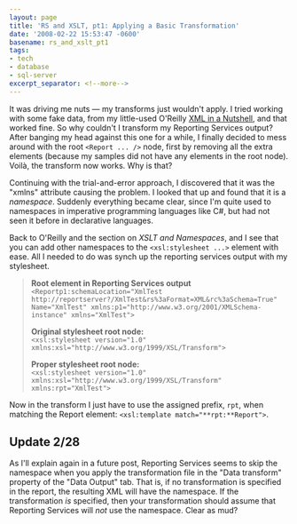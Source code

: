 ```yaml
---
layout: page
title: 'RS and XSLT, pt1: Applying a Basic Transformation'
date: '2008-02-22 15:53:47 -0600'
basename: rs_and_xslt_pt1
tags:
- tech
- database
- sql-server
excerpt_separator: <!--more-->
---
```


It was driving me nuts &mdash; my transforms just wouldn't apply. I tried
working with some fake data, from my little-used O'Reilly <a
href="http://www.oreilly.com/catalog/xmlnut3/">XML in a Nutshell</a>, and that
worked fine. So why couldn't I transform my Reporting Services output? After
banging my head against this one for a while, I finally decided to mess around
with the root `<Report ... />` node, first by removing all the extra
elements (because my samples did not have any elements in the root node).
Voil&agrave;, the transform now works. Why is that?

<!--more-->

Continuing with the trial-and-error approach, I discovered that it was the
"xmlns" attribute causing the problem. I looked that up and found that it is a
_namespace_. Suddenly everything became clear, since I'm quite used to
namespaces in imperative programming languages like C#, but had not seen it
before in declarative languages.

Back to O'Reilly and the section on _XSLT and Namespaces_, and I see that you
can add other namespaces to the `<xsl:stylesheet ...>` element with ease.
All I needed to do was synch up the reporting services output with my
stylesheet.

> **Root element in Reporting Services output**\
> `<Reportp1:schemaLocation="XmlTest http://reportserver?/XmlTest&rs%3aFormat=XML&rc%3aSchema=True" Name="XmlTest" xmlns:p1="http://www.w3.org/2001/XMLSchema-instance" xmlns="XmlTest">`
>
> **Original stylesheet root node:**\
> `<xsl:stylesheet version="1.0" xmlns:xsl="http://www.w3.org/1999/XSL/Transform">`
>
> **Proper stylesheet root node:**\
> `<xsl:stylesheet version="1.0" xmlns:xsl="http://www.w3.org/1999/XSL/Transform" xmlns:rpt="XmlTest">`

Now in the transform I just have to use the assigned prefix, `rpt`, when matching the Report element: `<xsl:template match="**rpt:**Report">`.

## Update 2/28

As I'll explain again in a future post, Reporting Services seems to skip the
namespace when you apply the transformation file in the "Data transform"
property of the "Data Output" tab. That is, if no transformation is specified in
the report, the resulting XML will have the namespace. If the transformation
_is_ specified, then your transformation should assume that Reporting Services
will _not_ use the namespace. Clear as mud?
